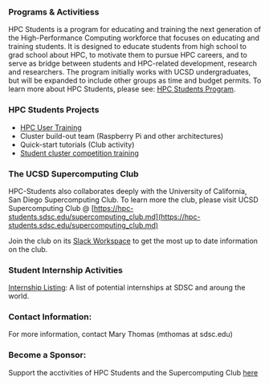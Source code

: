 ### Programs & Activitiess 

HPC Students is a program for educating and training the next generation of the High-Performance Computing workforce that focuses on educating and training students. It is designed to educate students from high school to grad school about HPC, to motivate them to pursue HPC careers, and to serve as bridge between students and HPC-related development, research and researchers. The program initially works with UCSD undergraduates, but will be expanded to include other groups as time and budget permits.  To learn more about HPC Students, please see: [HPC Students Program](https://www.sdsc.edu/education_and_training/hpc_students.html).


### HPC Students Projects
* [HPC User Training](https://hpc-students.sdsc.edu/hpc-training.html) 
* Cluster build-out team (Raspberry Pi and other architectures)
* Quick-start tutorials (Club activity)
* [Student cluster competition training](https://hpc-students.sdsc.edu/scc.html)

### The UCSD Supercomputing Club

HPC-Students also collaborates deeply with the University of California, San Diego Supercomputing Club. To learn more the club, please visit UCSD Supercomputing Club @ 
[https://hpc-students.sdsc.edu/supercomputing_club.md](https://hpc-students.sdsc.edu/supercomputing_club.md)
<br>

Join the club on its [Slack Workspace](https://hpcstudentsatsdsc.slack.com) to get the most up to date information on the club.

### Student Internship Activities
[Internship Listing](internship.html): A list of potential internships at SDSC and aroung the world.

### Contact Information:

For more information, contact Mary Thomas (mthomas at sdsc.edu) 

### Become a Sponsor:
Support the acctivities of HPC Students and the Supercomputing Club [here](https://espi.ucsd.edu/make-a-gift?id=e4cddf78-4e99-462b-93ac-ffbea5886c5a)
